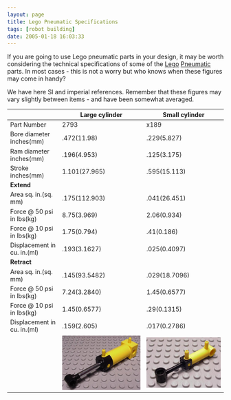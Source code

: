```yaml
---
layout: page
title: Lego Pneumatic Specifications
tags: [robot building]
date: 2005-01-18 16:03:33
---
```

If you are going to use Lego pneumatic parts in your design, it may be worth considering the technical specifications of some of the [Lego](/wiki/lego.html "The best known construction toy") [Pneumatic](/wiki/pneumatic.html "Use of air to operate and power actuators") parts. In most cases - this is not a worry but who knows when these figures may come in handy?

We have here SI and imperial references. Remember that these figures may vary slightly between items - and have been somewhat averaged.

|                             | Large cylinder | Small cylinder |
|---------------------------- |----------------|----------------|
| Part Number                 | 2793           | x189           |
| Bore diameter inches(mm)    | .472(11.98)    | .229(5.827)    |
| Ram diameter inches(mm)     | .196(4.953)    | .125(3.175)    |
| Stroke inches(mm)           | 1.101(27.965)  | .595(15.113)   |
| <strong>Extend</strong>     |                |                |
| Area sq. in.(sq. mm)        | .175(112.903)  | .041(26.451)   |
| Force @ 50 psi in lbs(kg)   | 8.75(3.969)    | 2.06(0.934)    |
| Force @ 10 psi in lbs(kg)   | 1.75(0.794)    | .41(0.186)     |
| Displacement in cu. in.(ml) | .193(3.1627)   | .025(0.4097)   |
| <strong>Retract</strong>    |                |                |
| Area sq. in.(sq. mm)        | .145(93.5482)  | .029(18.7096)  |
| Force @ 50 psi in lbs(kg)   | 7.24(3.2840)   | 1.45(0.6577)   |
| Force @ 10 psi in lbs(kg)   | 1.45(0.6577)   | .29(0.1315)    |
| Displacement in cu. in.(ml) | .159(2.605)    | .017(0.2786)   |
| | <img class="img-responsive" src="/galleries/gallery-1-common-images/151-2793c01.jpg"/> | <img class="img-responsive" src="/galleries/gallery-1-common-images/152-x189c01.jpg"/>      |
